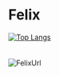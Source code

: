 # Felix

[![Top Langs](https://github-readme-stats.vercel.app/api/top-langs/?username=felixurl&layout=compact)](https://github.com/anuraghazra/github-readme-stats)
<br><br><br>
<img src="https://count.getloli.com/get/@FelixUrl?theme=rule34" alt="FelixUrl" />
